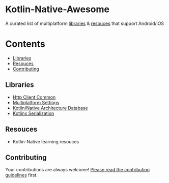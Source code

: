 # Kotlin-Native-Awesome
A curated list of multiplatform [libraries](#libraries) & [resouces](#resouces) that support Android/iOS

# Contents
* [Libraries](#libraries)
* [Resouces](#resources)
* [Contributing](#contributing)

## Libraries
* [Http Client Common](https://github.com/e5l/http-client-common)
* [Multiplatform Settings](https://github.com/russhwolf/multiplatform-settings)
* [Kotlin/Native Architecture Database](https://github.com/touchlab/knarch.db)
* [Kotlinx Serialization](https://github.com/Kotlin/kotlinx.serialization)

## Resouces
- Kotlin-Native learning resouces

## Contributing
Your contributions are always welcome! [Please read the contribution guidelines](https://github.com/bipinvaylu/awesome-kotlin-native/blob/master/contributing.md#contribution-guidelines) first.
